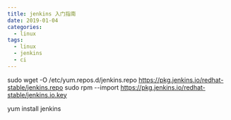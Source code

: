 ```yaml
---
title: jenkins 入门指南
date: 2019-01-04
categories:
  - linux
tags:
  - linux
  - jenkins
  - ci
---
```


<!-- more -->

sudo wget -O /etc/yum.repos.d/jenkins.repo https://pkg.jenkins.io/redhat-stable/jenkins.repo
sudo rpm --import https://pkg.jenkins.io/redhat-stable/jenkins.io.key

yum install jenkins